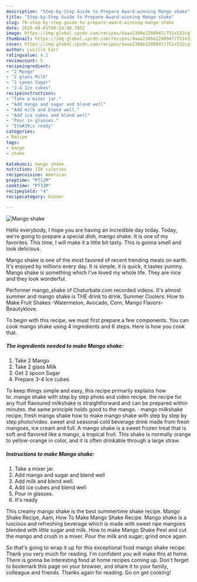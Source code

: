 ```yaml
---
description: "Step-by-Step Guide to Prepare Award-winning Mango shake"
title: "Step-by-Step Guide to Prepare Award-winning Mango shake"
slug: 76-step-by-step-guide-to-prepare-award-winning-mango-shake
date: 2020-08-01T09:24:48.786Z
image: https://img-global.cpcdn.com/recipes/4aaa2308e2200947/751x532cq70/mango-shake-recipe-main-photo.jpg
thumbnail: https://img-global.cpcdn.com/recipes/4aaa2308e2200947/751x532cq70/mango-shake-recipe-main-photo.jpg
cover: https://img-global.cpcdn.com/recipes/4aaa2308e2200947/751x532cq70/mango-shake-recipe-main-photo.jpg
author: Lucille Carr
ratingvalue: 4.2
reviewcount: 5
recipeingredient:
- "2 Mango"
- "2 glass Milk"
- "2 spoon Sugar"
- "3-4 Ice cubes"
recipeinstructions:
- "Take a mixer jar."
- "Add mango and sugar and blend well"
- "Add milk and blend well."
- "Add ice cubes and blend well"
- "Pour in glasses."
- "It&#39;s ready"
categories:
- Recipe
tags:
- mango
- shake

katakunci: mango shake 
nutrition: 158 calories
recipecuisine: American
preptime: "PT12M"
cooktime: "PT33M"
recipeyield: "4"
recipecategory: Dinner

---
```



![Mango shake](https://img-global.cpcdn.com/recipes/4aaa2308e2200947/751x532cq70/mango-shake-recipe-main-photo.jpg)

Hello everybody, I hope you are having an incredible day today. Today, we're going to prepare a special dish, mango shake. It is one of my favorites. This time, I will make it a little bit tasty. This is gonna smell and look delicious.

Mango shake is one of the most favored of recent trending meals on earth. It's enjoyed by millions every day. It is simple, it is quick, it tastes yummy. Mango shake is something which I've loved my whole life. They are nice and they look wonderful.

Performer mango_shake of Chaturbate.com recorded videos. It&#39;s almost summer and mango shake is THE drink to drink. Summer Coolers: How to Make Fruit Shakes -Watermelon, Avocado, Corn, Mango Flavors-Beautyklove.


To begin with this recipe, we must first prepare a few components. You can cook mango shake using 4 ingredients and 6 steps. Here is how you cook that.

<!--inarticleads1-->

##### The ingredients needed to make Mango shake:

1. Take 2 Mango
1. Take 2 glass Milk
1. Get 2 spoon Sugar
1. Prepare 3-4 Ice cubes


To keep things simple and easy, this recipe primarily explains how to..mango shake with step by step photo and video recipe. the recipe for any fruit flavoured milkshake is straightforward and can be prepared within minutes. the same principle holds good to the mango. · mango milkshake recipe, fresh mango shake how to make mango shake with step by step by step photo/video. sweet and seasonal cold beverage drink made from fresh mangoes, ice cream and full. A mango shake is a sweet frozen treat that is soft and flavored like a mango, a tropical fruit. This shake is normally orange to yellow-orange in color, and it is often drinkable through a large straw. 

<!--inarticleads2-->

##### Instructions to make Mango shake:

1. Take a mixer jar.
1. Add mango and sugar and blend well
1. Add milk and blend well.
1. Add ice cubes and blend well
1. Pour in glasses.
1. It&#39;s ready


This creamy mango shake is the best summertime shake recipe. Mango Shake Recipe, Aam, How To Make Mango Shake Recipe. Mango shake is a luscious and refreshing beverage which is made with sweet ripe mangoes blended with little sugar and milk. How to make Mango Shake Peel and cut the mango and crush in a mixer. Pour the milk and sugar; grind once again. 

So that's going to wrap it up for this exceptional food mango shake recipe. Thank you very much for reading. I'm confident you will make this at home. There is gonna be interesting food at home recipes coming up. Don't forget to bookmark this page on your browser, and share it to your family, colleague and friends. Thanks again for reading. Go on get cooking!
